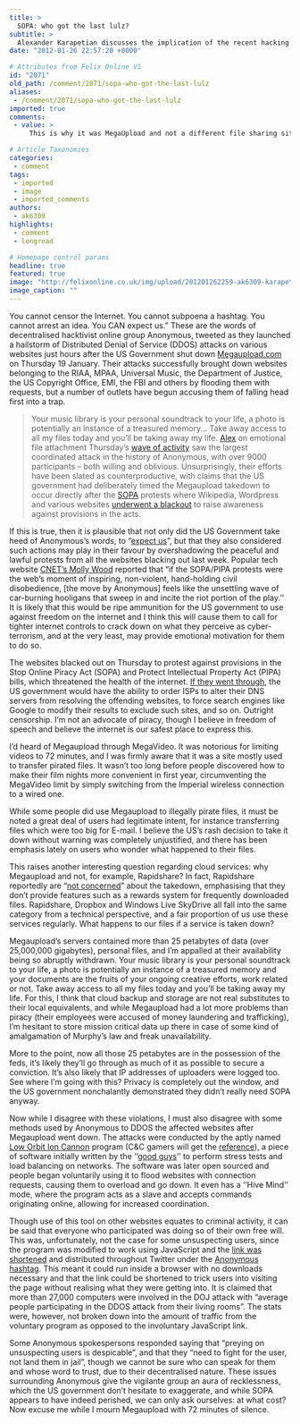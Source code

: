 ```yaml
---
title: >
  SOPA: who got the last lulz?
subtitle: >
  Alexander Karapetian discusses the implication of the recent hacking events
date: "2012-01-26 22:57:20 +0000"

# Attributes from Felix Online V1
id: "2071"
old_path: /comment/2071/sopa-who-got-the-last-lulz
aliases:
 - /comment/2071/sopa-who-got-the-last-lulz
imported: true
comments:
 - value: >
     This is why it was MegaUpload and not a different file sharing site https://plus.google.com/u/0/111314089359991626869/posts/HQJxDRiwAWq,Megaupload data may get destroyed by Thursday: <br> <br>http://www.npr.org/templates/story/story.php?storyId=146068504,higher level of abstraction would be states' struggle to protect private property. <br> <br>The contradictions become ever more evident.,Yesterday, while I was at work, my cousin stole my iPad and tetsed to see if it can survive a 40foot drop, just so she can be a youtube sensation. My apple ipad is now broken and she has 83 views.I know this is completely off topic but I had to share it with someone!

# Article Taxonomies
categories:
 - comment
tags:
 - imported
 - image
 - imported_comments
authors:
 - ak6309
highlights:
 - comment
 - longread

# Homepage control params
headline: true
featured: true
image: "http://felixonline.co.uk/img/upload/201201262259-ak6309-karapetian-banner.jpg"
image_caption: ""
---
```


You cannot censor the Internet. You cannot subpoena a hashtag. You cannot arrest an idea. You CAN expect us.” These are the words of decentralised hacktivist online group Anonymous, tweeted as they launched a hailstorm of Distributed Denial of Service (DDOS) attacks on various websites just hours after the US Government shut down [Megaupload.com](http://megaupload.com) on Thursday 19 January. Their attacks successfully brought down websites belonging to the RIAA, MPAA, Universal Music, the Department of Justice, the US Copyright Office, EMI, the FBI and others by flooding them with requests, but a number of outlets have begun accusing them of falling head first into a trap.
> Your music library is your personal soundtrack to your life, a photo is potentially an instance of a treasured memory... Take away access to all my files today and you’ll be taking away my life.
> [Alex](http://twitter.com/AlexKara15/) on emotional file attachment
Thursday’s [wave of activity](http://www.akamai.com/html/technology/dv1_attacks_dynamic.html) saw the largest coordinated attack in the history of Anonymous, with over 9000 participants – both willing and oblivious. Unsurprisingly, their efforts have been slated as counterproductive, with claims that the US government had deliberately timed the Megaupload takedown to occur directly after the [SOPA](http://en.wikipedia.org/wiki/Stop_Online_Piracy_Act) protests where Wikipedia, Wordpress and various websites [underwent a blackout](http://en.wikipedia.org/wiki/File:History_Wikipedia_English_SOPA_2012_Blackout2.jpg) to raise awareness against provisions in the acts.

If this is true, then it is plausible that not only did the US Government take heed of Anonymous’s words, to “[expect us](https://twitter.com/#!/YourAnonNews)”, but that they also considered such actions may play in their favour by overshadowing the peaceful and lawful protests from all the websites blacking out last week. Popular tech website [CNET’s Molly Wood](http://www.cnet.com/profile/mollywood/) reported that “if the SOPA/PIPA protests were the web’s moment of inspiring, non-violent, hand-holding civil disobedience, [the move by Anonymous] feels like the unsettling wave of car-burning hooligans that sweep in and incite the riot portion of the play.’’
 It is likely that this would be ripe ammunition for the US government to use against freedom on the internet and I think this will cause them to call for tighter internet controls to crack down on what they perceive as cyber-terrorism, and at the very least, may provide emotional motivation for them to do so.

The websites blacked out on Thursday to protest against provisions in the Stop Online Piracy Act (SOPA) and Protect Intellectual Property Act (PIPA) bills, which threatened the health of the internet. [If they went through](http://www.theverge.com/2011/12/22/2648219/stop-online-piracy-act-sopa-what-is-it), the US government would have the ability to order ISPs to alter their DNS servers from resolving the offending websites, to force search engines like Google to modify their results to exclude such sites, and so on. Outright censorship. I’m not an advocate of piracy, though I believe in freedom of speech and believe the internet is our safest place to express this.

I’d heard of Megaupload through MegaVideo. It was notorious for limiting videos to 72 minutes, and I was firmly aware that it was a site mostly used to transfer pirated files. It wasn’t too long before people discovered how to make their film nights more convenient in first year, circumventing the MegaVideo limit by simply switching from the Imperial wireless connection to a wired one.

While some people did use Megaupload to illegally pirate files, it must be noted a great deal of users had legitimate intent, for instance transferring files which were too big for E-mail. I believe the US’s rash decision to take it down without warning was completely unjustified, and there has been emphasis lately on users who wonder what happened to their files.

This raises another interesting question regarding cloud services: why Megaupload and not, for example, Rapidshare? In fact, Rapidshare reportedly are “[not concerned](http://arstechnica.com/tech-policy/news/2012/01/rapidshare-not-concerned-about-megaupload-takedown.ars)” about the takedown, emphasising that they don’t provide features such as a rewards system for frequently downloaded files. Rapidshare, Dropbox and Windows Live SkyDrive all fall into the same category from a technical perspective, and a fair proportion of us use these services regularly. What happens to our files if a service is taken down?

Megaupload’s servers contained more than 25 petabytes of data (over 25,000,000 gigabytes), personal files, and I’m appalled at their availability being so abruptly withdrawn. Your music library is your personal soundtrack to your life, a photo is potentially an instance of a treasured memory and your documents are the fruits of your ongoing creative efforts, work related or not. Take away access to all my files today and you’ll be taking away my life. For this, I think that cloud backup and storage are not real substitutes to their local equivalents, and while Megaupload had a lot more problems than piracy (their employees were accused of money laundering and trafficking), I’m hesitant to store mission critical data up there in case of some kind of amalgamation of Murphy’s law and freak unavailability.

More to the point, now all those 25 petabytes are in the possession of the feds, it’s likely they’ll go through as much of it as possible to secure a conviction. It’s also likely that IP addresses of uploaders were logged too. See where I’m going with this? Privacy is completely out the window, and the US government nonchalantly demonstrated they didn’t really need SOPA anyway.

Now while I disagree with these violations, I must also disagree with some methods used by Anonymous to DDOS the affected websites after Megaupload went down. The attacks were conducted by the aptly named [Low Orbit Ion Cannon](http://en.wikipedia.org/wiki/LOIC) program (C&C gamers will get the [reference](http://cnc.wikia.com/wiki/Ion_cannon)), a piece of software initially written by the ‘’[good guys](http://en.wikipedia.org/wiki/White_hat_(computer_security))’’ to perform stress tests and load balancing on networks. The software was later open sourced and people began voluntarily using it to flood websites with connection requests, causing them to overload and go down. It even has a ‘’Hive Mind’’ mode, where the program acts as a slave and accepts commands originating online, allowing for increased coordination.

Though use of this tool on other websites equates to criminal activity, it can be said that everyone who participated was doing so of their own free will. This was, unfortunately, not the case for some unsuspecting users, since the program was modified to work using JavaScript and the [link was shortened](https://bitly.com/) and distributed throughout Twitter under the [Anonymous hashtag](https://twitter.com/#!/search/anonymous). This meant it could run inside a browser with no downloads necessary and that the link could be shortened to trick users into visiting the page without realising what they were getting into. It is claimed that more than 27,000 computers were involved in the DOJ attack with “average people participating in the DDOS attack from their living rooms”. The stats were, however, not broken down into the amount of traffic from the voluntary program as opposed to the involuntary JavaScript link.

Some Anonymous spokespersons responded saying that “preying on unsuspecting users is despicable”, and that they “need to fight for the user, not land them in jail”, though we cannot be sure who can speak for them and whose word to trust, due to their decentralised nature. These issues surrounding Anonymous give the vigilante group an aura of recklessness, which the US government don’t hesitate to exaggerate, and while SOPA appears to have indeed perished, we can only ask ourselves: at what cost? Now excuse me while I mourn Megaupload with 72 minutes of silence.
